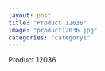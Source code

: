 ```yaml
---
layout: post
title: "Product 12036"
image: "product12036.jpg"
categories: "category1"
---
```

Product 12036
